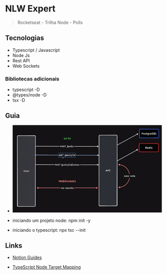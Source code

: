 # NLW Expert

> Rocketseat - Trilha Node - Polls

## Tecnologias

- Typescript / Javascript
- Node Js
- Rest API
- Web Sockets

### Bibliotecas adicionais

- typescript -D
- @types/node -D
- tsx -D

## Guia

- ![Node 01](files/nlw-expert-node-01.png)

- iniciando um projeto node: npm init -y

- iniciando o typescript: npx tsc --init

## Links

- [Notion Guides](https://efficient-sloth-d85.notion.site/NLW-14-Expert-9e11ff472de64b08a5f9e277a20c3ecc)

- [TypeScript Node Target Mapping](https://github.com/microsoft/TypeScript/wiki/Node-Target-Mapping)

